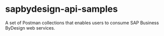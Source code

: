 # sapbydesign-api-samples
A set of Postman collections that enables users to consume SAP Business ByDesign web services.

